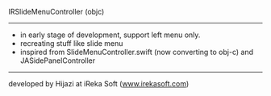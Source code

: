 IRSlideMenuController (objc)

-----


* in early stage of development, support left menu only.
* recreating stuff like slide menu 
* inspired from SlideMenuController.swift (now converting to obj-c) and JASidePanelController

-----

developed by Hijazi at iReka Soft (www.irekasoft.com)